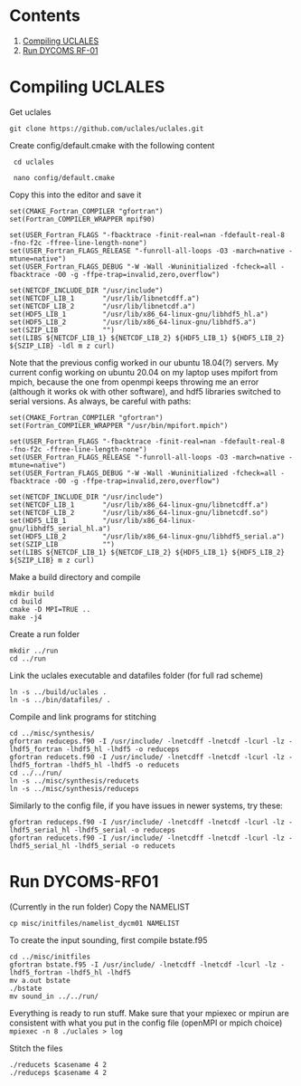 # Contents
1. [Compiling UCLALES](#compiling-uclales)
2. [Run DYCOMS RF-01](run-dycoms-rf-01)

# Compiling UCLALES

Get uclales

`git clone https://github.com/uclales/uclales.git`

Create config/default.cmake with the following content

` cd uclales`

` nano config/default.cmake`

Copy this into the editor and save it

```
set(CMAKE_Fortran_COMPILER "gfortran")
set(Fortran_COMPILER_WRAPPER mpif90)

set(USER_Fortran_FLAGS "-fbacktrace -finit-real=nan -fdefault-real-8  -fno-f2c -ffree-line-length-none")
set(USER_Fortran_FLAGS_RELEASE "-funroll-all-loops -O3 -march=native -mtune=native")
set(USER_Fortran_FLAGS_DEBUG "-W -Wall -Wuninitialized -fcheck=all -fbacktrace -O0 -g -ffpe-trap=invalid,zero,overflow")

set(NETCDF_INCLUDE_DIR "/usr/include")
set(NETCDF_LIB_1       "/usr/lib/libnetcdff.a")
set(NETCDF_LIB_2       "/usr/lib/libnetcdf.a")
set(HDF5_LIB_1         "/usr/lib/x86_64-linux-gnu/libhdf5_hl.a")
set(HDF5_LIB_2         "/usr/lib/x86_64-linux-gnu/libhdf5.a")
set(SZIP_LIB           "")
set(LIBS ${NETCDF_LIB_1} ${NETCDF_LIB_2} ${HDF5_LIB_1} ${HDF5_LIB_2} ${SZIP_LIB} -ldl m z curl)
```
Note that the previous config worked in our ubuntu 18.04(?) servers. My current config working on ubuntu 20.04 on my laptop uses mpifort from mpich, because the one from openmpi keeps throwing me an error (although it works ok with other software), and hdf5 libraries switched to serial versions. As always, be careful with paths:
```
set(CMAKE_Fortran_COMPILER "gfortran")
set(Fortran_COMPILER_WRAPPER "/usr/bin/mpifort.mpich")

set(USER_Fortran_FLAGS "-fbacktrace -finit-real=nan -fdefault-real-8  -fno-f2c -ffree-line-length-none")
set(USER_Fortran_FLAGS_RELEASE "-funroll-all-loops -O3 -march=native -mtune=native")
set(USER_Fortran_FLAGS_DEBUG "-W -Wall -Wuninitialized -fcheck=all -fbacktrace -O0 -g -ffpe-trap=invalid,zero,overflow")

set(NETCDF_INCLUDE_DIR "/usr/include")
set(NETCDF_LIB_1       "/usr/lib/x86_64-linux-gnu/libnetcdff.a")
set(NETCDF_LIB_2       "/usr/lib/x86_64-linux-gnu/libnetcdf.so")
set(HDF5_LIB_1         "/usr/lib/x86_64-linux-gnu/libhdf5_serial_hl.a")
set(HDF5_LIB_2         "/usr/lib/x86_64-linux-gnu/libhdf5_serial.a")
set(SZIP_LIB           "")
set(LIBS ${NETCDF_LIB_1} ${NETCDF_LIB_2} ${HDF5_LIB_1} ${HDF5_LIB_2} ${SZIP_LIB} m z curl)
```


Make a build directory and compile 
```
mkdir build
cd build
cmake -D MPI=TRUE ..
make -j4
```

Create a run folder
```
mkdir ../run
cd ../run
```

Link the uclales executable and datafiles folder (for full rad scheme)
```
ln -s ../build/uclales .
ln -s ../bin/datafiles/ .
```

Compile  and link programs for stitching
```
cd ../misc/synthesis/
gfortran reduceps.f90 -I /usr/include/ -lnetcdff -lnetcdf -lcurl -lz -lhdf5_fortran -lhdf5_hl -lhdf5 -o reduceps
gfortran reducets.f90 -I /usr/include/ -lnetcdff -lnetcdf -lcurl -lz -lhdf5_fortran -lhdf5_hl -lhdf5 -o reducets
cd ../../run/
ln -s ../misc/synthesis/reducets
ln -s ../misc/synthesis/reduceps
```
Similarly to the config file, if you have issues in newer systems, try these:
```
gfortran reduceps.f90 -I /usr/include/ -lnetcdff -lnetcdf -lcurl -lz -lhdf5_serial_hl -lhdf5_serial -o reduceps
gfortran reducets.f90 -I /usr/include/ -lnetcdff -lnetcdf -lcurl -lz -lhdf5_serial_hl -lhdf5_serial -o reducets

```


# Run DYCOMS-RF01
(Currently in the run folder) Copy the NAMELIST

`cp misc/initfiles/namelist_dycm01 NAMELIST`

To create the input sounding, first compile bstate.f95
```
cd ../misc/initfiles
gfortran bstate.f95 -I /usr/include/ -lnetcdff -lnetcdf -lcurl -lz -lhdf5_fortran -lhdf5_hl -lhdf5
mv a.out bstate
./bstate
mv sound_in ../../run/
```

Everything is ready to run stuff. Make sure that your mpiexec or mpirun are consistent with what you put in the config file (openMPI or mpich choice)
`mpiexec -n 8 ./uclales > log`

Stitch the files
```
./reducets $casename 4 2
./reduceps $casename 4 2
```
